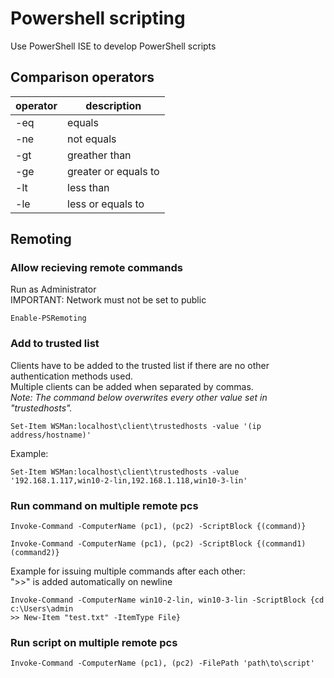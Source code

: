 # Powershell scripting

Use PowerShell ISE to develop PowerShell scripts  

## Comparison operators

| operator | description          |
| -------- | -----------          |
| -eq      | equals               |
| -ne      | not equals           |
| -gt      | greather than        |
| -ge      | greater or equals to |
| -lt      | less than            |
| -le      | less or equals to    |

## Remoting

### Allow recieving remote commands
Run as Administrator  
IMPORTANT: Network must not be set to public  
```
Enable-PSRemoting
```

### Add to trusted list
Clients have to be added to the trusted list if there are no other authentication methods used.  
Multiple clients can be added when separated by commas.  
*Note: The command below overwrites every other value set in "trustedhosts".*
```
Set-Item WSMan:localhost\client\trustedhosts -value '(ip address/hostname)'
```

Example:  
```
Set-Item WSMan:localhost\client\trustedhosts -value '192.168.1.117,win10-2-lin,192.168.1.118,win10-3-lin'
```

### Run command on multiple remote pcs

```
Invoke-Command -ComputerName (pc1), (pc2) -ScriptBlock {(command)}
```

```
Invoke-Command -ComputerName (pc1), (pc2) -ScriptBlock {(command1)
(command2)}
```

Example for issuing multiple commands after each other:  
">>" is added automatically on newline  
```
Invoke-Command -ComputerName win10-2-lin, win10-3-lin -ScriptBlock {cd c:\Users\admin
>> New-Item "test.txt" -ItemType File}
```

### Run script on multiple remote pcs

```
Invoke-Command -ComputerName (pc1), (pc2) -FilePath 'path\to\script'
```





